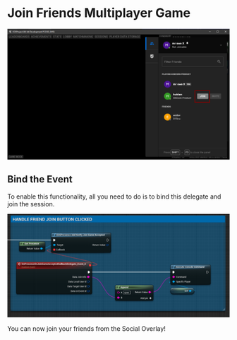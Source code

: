 # Join Friends Multiplayer Game

![Image](../../../../static/img/joinbutton-1.png)

## Bind the Event
To enable this functionality, all you need to do is to bind this delegate and join the session.

![Image](../../../../static/img/2306f97e96af5d9968b31d6d7b2e36b5.png)

You can now join your friends from the Social Overlay!